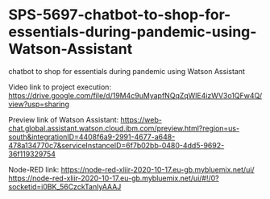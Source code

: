 # SPS-5697-chatbot-to-shop-for-essentials-during-pandemic-using-Watson-Assistant
chatbot to shop for essentials during pandemic using Watson Assistant

Video link to project execution: https://drive.google.com/file/d/19M4c9uMyapfNQqZqWlE4izWV3o1QFw4Q/view?usp=sharing

Preview link of Watson Assistant: https://web-chat.global.assistant.watson.cloud.ibm.com/preview.html?region=us-south&integrationID=4408f6a9-2991-4677-a648-478a134770c7&serviceInstanceID=6f7b02bb-0480-4dd5-9692-36f119329754

Node-RED link: https://node-red-xliir-2020-10-17.eu-gb.mybluemix.net/ui/ https://node-red-xliir-2020-10-17.eu-gb.mybluemix.net/ui/#!/0?socketid=i0BK_56CzckTanIyAAAJ
